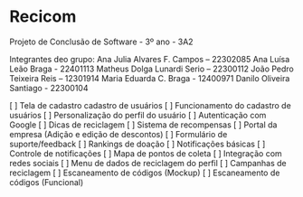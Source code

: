 # Recicom
Projeto de Conclusão de Software - 3º ano - 3A2


Integrantes deo grupo: 
Ana Julia Alvares F. Campos – 22302085
Ana Luísa Leão Braga - 22401113
Matheus Dolga Lunardi Serio – 22300112
João Pedro Teixeira Reis – 12301914
Maria Eduarda C. Braga - 12400971
Danilo Oliveira Santiago - 22300104

[ ] Tela de cadastro cadastro de usuários
[ ] Funcionamento do cadastro de usuários
[ ] Personalização do perfil do usuário
[ ] Autenticação com Google
[ ] Dicas de reciclagem
[ ] Sistema de recompensas
[ ] Portal da empresa (Adição e edição de descontos)
[ ] Formulário de suporte/feedback
[ ] Rankings de doação
[ ] Notificações básicas
[ ] Controle de notificações
[ ] Mapa de pontos de coleta
[ ] Integração com redes sociais
[ ] Menu de dados de reciclagem do perfil
[ ] Campanhas de reciclagem
[ ] Escaneamento de códigos (Mockup)
[ ] Escaneamento de códigos (Funcional)

